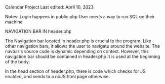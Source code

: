 Calendar Project
Last edited: April 10, 2023


Notes:
Login happens in public.php
User needs a way to run SQL on their machine

NAVIGATION BAR IN header.php

The Navigation bar located in header.php is crucial to the program. Like other navigation bars, it allows the user to navigate around the website. The navbar's source code is dynamic depending on context. However, this navigation bar should be contained in header.php
It is used at the beginning of the body:
<?php include 'header.php'; ?>

In the head section of header.php, there is code which checks for JS enabled, and sends to a noJS.html page otherwise.
